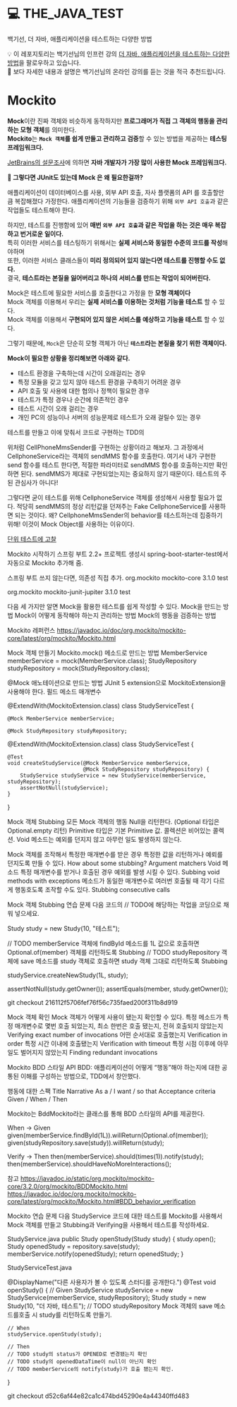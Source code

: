 # 💻 THE_JAVA_TEST
백기선, 더 자바, 애플리케이션을 테스트하는 다양한 방법

💡 이 레포지토리는 백기선님의 인프런 강의 [더 자바, 애플리케이션을 테스트하는 다양한 방법](https://www.inflearn.com/course/the-java-application-test)을 팔로우하고 있습니다.   
🔌 보다 자세한 내용과 설명은 백기선님의 온라인 강의를 듣는 것을 적극 추천드립니다.         
   
# Mockito   
**Mock**이란 진짜 객체와 비슷하게 동작하지만 **프로그래머가 직접 그 객체의 행동을 관리하는 모형 객체**를 의미한다.            
**Mockito**는 **`Mock 객체`를 쉽게 만들고 관리하고 검증**할 수 있는 방법을 제공하는 **테스팅 프레임워크다.**            
      
[JetBrains의 설문조사](https://www.jetbrains.com/lp/devecosystem-2019/java/)에 의하면 **자바 개발자가 가장 많이 사용한 Mock 프레임워크다.**       
          
**🤔 그렇다면 JUnit도 있는데 Mock 은 왜 필요한걸까?**    
   
애플리케이션이 데이터베이스를 사용, 외부 API 호출, 자사 플랫폼의 API 를 호출할만큼 복잡해졌다 가정한다.
애플리케이션의 기능들을 검증하기 위해 `외부 API 호출`과 같은 작업들도 테스트해야 한다.       
       
하지만, 테스트를 진행함에 있어 **매번 `외부 API 호출`과 같은 작업을 하는 것은 매우 복잡하고 번거로운 일이다.**                    
특히 이러한 서비스를 테스팅하기 위해서는 **실제 서비스와 동일한 수준의 코드를 작성**해야하며                     
또한, 이러한 서비스 클래스들이 **미리 정의되어 있지 않는다면 테스트를 진행할 수도 없다.**                            
결국, **테스트라는 본질을 잃어버리고 하나의 서비스를 만드는 작업이 되어버린다.**           
     
Mock은 테스트에 필요한 서비스를 호출한다고 가정을 한 **모형 객체이다**            
Mock 객체를 이용해서 우리는 **실제 서비스를 이용하는 것처럼 기능을 테스트** 할 수 있다.            
Mock 객체를 이용해서 **구현되어 있지 않은 서비스를 예상하고 기능을 테스트** 할 수 있다.       
      
그렇기 때문에, `Mock`은 단순히 모형 객체가 아닌 **`테스트`라는 본질을 찾기 위한 객체이다.**     

**Mock이 필요한 상황을 정리해보면 아래와 같다.**
   
- 테스트 환경을 구축하는데 시간이 오래걸리는 경우   
- 특정 모듈을 갖고 있지 않아 테스트 환경을 구축하기 어려운 경우   
- API 호출 및 사용에 대한 협의나 정책이 필요한 경우  
- 테스트가 특정 경우나 순간에 의존적인 경우
- 테스트 시간이 오래 걸리는 경우        
- 개인 PC의 성능이나 서버의 성능문제로 테스트가 오래 걸릴수 있는 경우    
            
    



테스트를 만들고 이에 맞춰서 코드로 구현하는 TDD의 







위처럼 CellPhoneMmsSender를 구현하는 상황이라고 해보자. 
그 과정에서 CellphoneService라는 객체의 sendMMS 함수를 호출한다. 
여기서 내가 구현한 send 함수를 테스트 한다면, 적절한 파라미터로 sendMMS 함수를 호출하는지만 확인하면 된다. 
sendMMS가 제대로 구현되었는지는 중요하지 않기 때문이다. 테스트의 주된 관심사가 아니다!

그렇다면 굳이 테스트를 위해 CellphoneService 객체를 생성해서 사용할 필요가 없다. 
적당히 sendMMS의 정상 리턴값을 던져주는 Fake CellphoneService를 사용하면 되는 것이다. 
왜? CellphoneMmsSender의 behavior를 테스트하는데 집중하기 위해! 이것이 Mock Object를 사용하는 이유이다.






[단위 테스트에 고찰](https://martinfowler.com/bliki/UnitTest.html)     


Mockito 시작하기
스프링 부트 2.2+ 프로젝트 생성시 spring-boot-starter-test에서 자동으로 Mockito 추가해 줌.

스프링 부트 쓰지 않는다면, 의존성 직접 추가.
<dependency>
    <groupId>org.mockito</groupId>
    <artifactId>mockito-core</artifactId>
    <version>3.1.0</version>
    <scope>test</scope>
</dependency>


<dependency>
    <groupId>org.mockito</groupId>
    <artifactId>mockito-junit-jupiter</artifactId>
    <version>3.1.0</version>
    <scope>test</scope>
</dependency>

다음 세 가지만 알면 Mock을 활용한 테스트를 쉽게 작성할 수 있다.
Mock을 만드는 방법
Mock이 어떻게 동작해야 하는지 관리하는 방법
Mock의 행동을 검증하는 방법

Mockito 레퍼런스
https://javadoc.io/doc/org.mockito/mockito-core/latest/org/mockito/Mockito.html

Mock 객체 만들기
Mockito.mock() 메소드로 만드는 방법
        MemberService memberService = mock(MemberService.class);
        StudyRepository studyRepository = mock(StudyRepository.class);

@Mock 애노테이션으로 만드는 방법
JUnit 5 extension으로 MockitoExtension을 사용해야 한다.
필드
메소드 매개변수

@ExtendWith(MockitoExtension.class)
class StudyServiceTest {

    @Mock MemberService memberService;

    @Mock StudyRepository studyRepository;

@ExtendWith(MockitoExtension.class)
class StudyServiceTest {
    
    @Test
    void createStudyService(@Mock MemberService memberService,
                            @Mock StudyRepository studyRepository) {
        StudyService studyService = new StudyService(memberService, studyRepository);
        assertNotNull(studyService);
    }

}

Mock 객체 Stubbing
모든 Mock 객체의 행동
Null을 리턴한다. (Optional 타입은 Optional.empty 리턴)
Primitive 타입은 기본 Primitive 값.
콜렉션은 비어있는 콜렉션.
Void 메소드는 예외를 던지지 않고 아무런 일도 발생하지 않는다.

Mock 객체를 조작해서
특정한 매개변수를 받은 경우 특정한 값을 리턴하거나 예뢰를 던지도록 만들 수 있다.
How about some stubbing?
Argument matchers
Void 메소드 특정 매개변수를 받거나 호출된 경우 예외를 발생 시킬 수 있다.
Subbing void methods with exceptions
메소드가 동일한 매개변수로 여러번 호출될 때 각기 다르게 행동호도록 조작할 수도 있다.
Stubbing consecutive calls

Mock 객체 Stubbing 연습 문제
다음 코드의 // TODO에 해당하는 작업을 코딩으로 채워 넣으세요.

Study study = new Study(10, "테스트");

// TODO memberService 객체에 findById 메소드를 1L 값으로 호출하면 Optional.of(member) 객체를 리턴하도록 Stubbing
// TODO studyRepository 객체에 save 메소드를 study 객체로 호출하면 study 객체 그대로 리턴하도록 Stubbing

studyService.createNewStudy(1L, study);

assertNotNull(study.getOwner());
assertEquals(member, study.getOwner());

git checkout 216112f5706fef76f56c735faed200f311b8d919


Mock 객체 확인
Mock 객체가 어떻게 사용이 됐는지 확인할 수 있다.
특정 메소드가 특정 매개변수로 몇번 호출 되었는지, 최소 한번은 호출 됐는지, 전혀 호출되지 않았는지
Verifying exact number of invocations
어떤 순서대로 호출했는지
Verification in order
특정 시간 이내에 호출됐는지
Verification with timeout
특정 시점 이후에 아무 일도 벌어지지 않았는지
Finding redundant invocations

Mockito BDD 스타일 API
BDD: 애플리케이션이 어떻게 “행동”해야 하는지에 대한 공통된 이해를 구성하는 방법으로, TDD에서 창안했다.

행동에 대한 스팩
Title
Narrative
As a  / I want / so that
Acceptance criteria
Given / When / Then

Mockito는 BddMockito라는 클래스를 통해 BDD 스타일의 API를 제공한다.

When -> Given
given(memberService.findById(1L)).willReturn(Optional.of(member));
given(studyRepository.save(study)).willReturn(study);

Verify -> Then
then(memberService).should(times(1)).notify(study);
then(memberService).shouldHaveNoMoreInteractions();

참고
https://javadoc.io/static/org.mockito/mockito-core/3.2.0/org/mockito/BDDMockito.html
https://javadoc.io/doc/org.mockito/mockito-core/latest/org/mockito/Mockito.html#BDD_behavior_verification



Mockito 연습 문제
다음 StudyService 코드에 대한 테스트를 Mockito를 사용해서 Mock 객체를 만들고 Stubbing과 Verifying을 사용해서 테스트를 작성하세요.

StudyService.java
public Study openStudy(Study study) {
    study.open();
    Study openedStudy = repository.save(study);
    memberService.notify(openedStudy);
    return openedStudy;
}

StudyServiceTest.java

@DisplayName("다른 사용자가 볼 수 있도록 스터디를 공개한다.")
@Test
void openStudy() {
    // Given
    StudyService studyService = new StudyService(memberService, studyRepository);
    Study study = new Study(10, "더 자바, 테스트");
    // TODO studyRepository Mock 객체의 save 메소드를호출 시 study를 리턴하도록 만들기.

    // When
    studyService.openStudy(study);

    // Then
    // TODO study의 status가 OPENED로 변경됐는지 확인
    // TODO study의 openedDataTime이 null이 아닌지 확인
    // TODO memberService의 notify(study)가 호출 됐는지 확인.
}

git checkout d52c6af44e82ca1c474bd45290e4a44340ffd483


	

